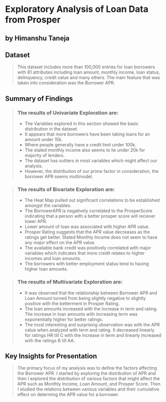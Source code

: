 # Exploratory Analysis of Loan Data from Prosper
## by Himanshu Taneja


## Dataset

> This dataset includes more than 100,000 entries for loan borrowers with 81 attributes including loan amount, monthly income, loan status, delinquency, credit value and many others.
> The main feature that was taken into consideration was the Borrower APR.

## Summary of Findings

>  ### The results of Univariate Exploration are:
> - The Variables explored in this section  showed the basic distribution in the dataset. <br>
> - It appears that more borrowers have been taking loans for an amount under 15k. <br>
> - Where people generally have a credit limit under 100k. <br>
> - The stated monthly income also seems to lie under 20k for majority of lenders. <br>
> - The dataset has outliers in most variables which might affect our analysis. <br>
> - However, the distribution of our prime factor in consideration, the borrower APR seems multimodel. <br>

> ### The results of Bivariate Exploration are:
> - The Heat Map pulled out significant correlations to be established amongst the variables. <br>
> - The BorrowerAPR is negatively correlated to the ProsperScore indicating that a person with a better prosper score will reciever lower APR. <br>
> - Lower amount of loan was associated with higher APR value. <br>
> - Prosper Rating suggests that the APR value decreases as the ratings get better. Stated Monthly Income does not seem to have any major effect on the APR value. <br>
> - The available bank credit was positively correlated with major variables which indicates that more credit relates to higher incomes and loan amounts. <br>
> - The borrowers with better employment status tend to having higher loan amounts. <br>

> ### The results of Multivariate Exploration are:
> - It was observed that the relationship between Borrower APR and Loan Amount turned from being slightly negative to slightly positive with the betterment in Prosper Rating. <br>
> - The loan amounts increased with the increase in term and rating. The increase in loan amounts with increasing term was exponentially higher for better ratings. <br>
> - The most interesting and surprising observation was with the APR value when analyzed with term and rating. It decreased linearly for ratings HR till C with the increase in term and linearly increased with the ratings B till AA. <br>

## Key Insights for Presentation

> The primary focus of my analysis was to define the factors affecting the Borrower APR. I started by exploring the distribution of APR and then I explored the distribution of various factors that might affect the APR such as Monthly Income, Loan Amount, and Prosper Score. Then I studied the relations between various variables and their cumulative effect on determing the APR value for a borrower.
